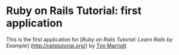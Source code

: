 # Ruby on Rails Tutorial: first application

This is the first application for
[*Ruby on Rails Tutorial: Learn Rails by Example*] (http://railstutorial.org/)
by [Tim Marriott](http://timmarriott.com)